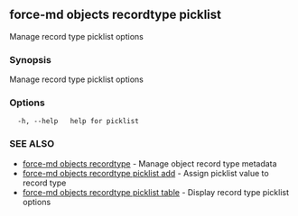 ## force-md objects recordtype picklist

Manage record type picklist options

### Synopsis

Manage record type picklist options

### Options

```
  -h, --help   help for picklist
```

### SEE ALSO

* [force-md objects recordtype](force-md_objects_recordtype.md)	 - Manage object record type metadata
* [force-md objects recordtype picklist add](force-md_objects_recordtype_picklist_add.md)	 - Assign picklist value to record type
* [force-md objects recordtype picklist table](force-md_objects_recordtype_picklist_table.md)	 - Display record type picklist options

